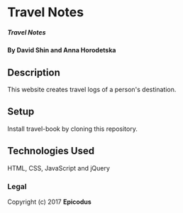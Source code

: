 # Travel Notes

##### Travel Notes

#### By David Shin and Anna Horodetska

## Description

This website creates travel logs of a person's destination.

## Setup

Install travel-book by cloning this repository.

## Technologies Used

HTML, CSS, JavaScript and jQuery

### Legal

Copyright (c) 2017 **Epicodus**
